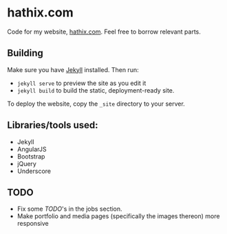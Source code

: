 # hathix.com
Code for my website, [hathix.com](http://hathix.com). Feel free to borrow relevant parts.

## Building
Make sure you have [Jekyll](http://jekyllrb.com) installed. Then run:
- `jekyll serve` to preview the site as you edit it
- `jekyll build` to build the static, deployment-ready site.

To deploy the website, copy the `_site` directory to your server.

## Libraries/tools used:
- Jekyll
- AngularJS
- Bootstrap
- jQuery
- Underscore

## TODO
- Fix some _TODO_'s in the jobs section.
- Make portfolio and media pages (specifically the images thereon) more responsive
